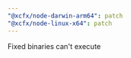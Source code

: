 ```yaml
---
"@xcfx/node-darwin-arm64": patch
"@xcfx/node-linux-x64": patch
---
```


Fixed binaries can't execute
